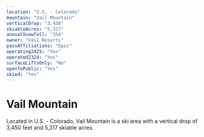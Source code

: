 ```yaml
---
location: "U.S. - Colorado"
mountain: "Vail Mountain"
verticalDrop: "3,450"
skiableAcres: "5,317"
annualSnowfall: "354"
owner: "Vail Resorts"
passAffiliations: "Epic"
operating2425: "Yes"
operated2324: "Yes"
surfaceLiftsOnly: "No"
openToPublic: "Yes"
skied: "Yes"
---
```


# Vail Mountain

Located in U.S. - Colorado, Vail Mountain is a ski area with a vertical drop of 3,450 feet and 5,317 skiable acres.